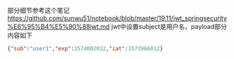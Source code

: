 部分细节参考这个笔记
https://github.com/sunwu51/notebook/blob/master/19.11/jwt_springsecurity%E6%95%B4%E5%90%88jwt.md
jwt中设置subject是用户名，payload部分内容如下
```json
{"sub":"user1","exp":1574002012,"iat":1573966012}
```

